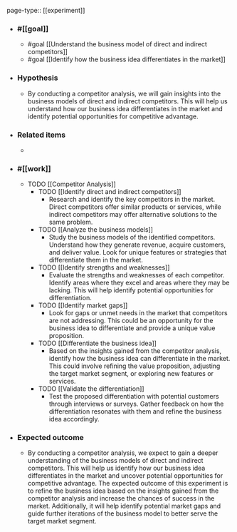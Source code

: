page-type:: [[experiment]]



  - ### #[[goal]]
    - #goal [[Understand the business model of direct and indirect competitors]]
    - #goal [[Identify how the business idea differentiates in the market]]
  - ### Hypothesis
    - By conducting a competitor analysis, we will gain insights into the business models of direct and indirect competitors. This will help us understand how our business idea differentiates in the market and identify potential opportunities for competitive advantage.
  - ### Related items
    - 
  - ### #[[work]]
    - TODO [[Competitor Analysis]]
      - TODO [[Identify direct and indirect competitors]]
        - Research and identify the key competitors in the market. Direct competitors offer similar products or services, while indirect competitors may offer alternative solutions to the same problem.
      - TODO [[Analyze the business models]]
        - Study the business models of the identified competitors. Understand how they generate revenue, acquire customers, and deliver value. Look for unique features or strategies that differentiate them in the market.
      - TODO [[Identify strengths and weaknesses]]
        - Evaluate the strengths and weaknesses of each competitor. Identify areas where they excel and areas where they may be lacking. This will help identify potential opportunities for differentiation.
      - TODO [[Identify market gaps]]
        - Look for gaps or unmet needs in the market that competitors are not addressing. This could be an opportunity for the business idea to differentiate and provide a unique value proposition.
      - TODO [[Differentiate the business idea]]
        - Based on the insights gained from the competitor analysis, identify how the business idea can differentiate in the market. This could involve refining the value proposition, adjusting the target market segment, or exploring new features or services.
      - TODO [[Validate the differentiation]]
        - Test the proposed differentiation with potential customers through interviews or surveys. Gather feedback on how the differentiation resonates with them and refine the business idea accordingly.
  - ### Expected outcome
    - By conducting a competitor analysis, we expect to gain a deeper understanding of the business models of direct and indirect competitors. This will help us identify how our business idea differentiates in the market and uncover potential opportunities for competitive advantage. The expected outcome of this experiment is to refine the business idea based on the insights gained from the competitor analysis and increase the chances of success in the market. Additionally, it will help identify potential market gaps and guide further iterations of the business model to better serve the target market segment.
